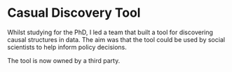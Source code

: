# Casual Discovery Tool

Whilst studying for the PhD, I led a team that built a tool for discovering causal structures in data.
The aim was that the tool could be used by social scientists to help inform policy decisions.

The tool is now owned by a third party.
